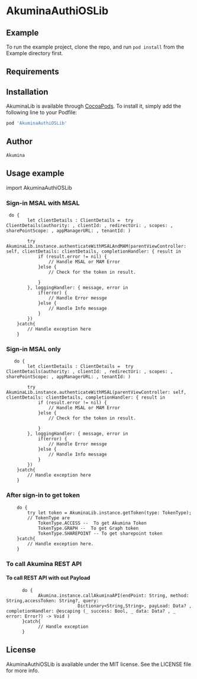 # AkuminaAuthiOSLib

## Example

To run the example project, clone the repo, and run `pod install` from the Example directory first.

## Requirements

## Installation

AkuminaLib is available through [CocoaPods](https://cocoapods.org). To install
it, simply add the following line to your Podfile:

```ruby
pod 'AkuminaAuthiOSLib'
```

## Author
    Akumina

## Usage example

   import AkuminaAuthiOSLib
    
   ### Sign-in MSAL with MSAL 
    
     do {
            let clientDetails : ClientDetails =  try ClientDetails(authority: , clientId: , redirectUri: , scopes: , sharePointScope: , appManagerURL: , tenantId: )
                
            try AkuminaLib.instance.authenticateWithMSALAndMAM(parentViewController: self, clientDetails: clientDetails, completionHandler: { result in
                if (result.error != nil) {
                    // Handle MSAL or MAM Error 
                }else {
                    // Check for the token in result. 
                        
                }
            }, loggingHandler: { message, error in
                if(error) {
                    // Handle Error messge
                }else {
                    // Handle Info message 
                }
            })
        }catch{
            // Handle exception here
        }
   ### Sign-in MSAL only
           
       do {
            let clientDetails : ClientDetails =  try ClientDetails(authority: , clientId: , redirectUri: , scopes: , sharePointScope: , appManagerURL: , tenantId: )
                
            try AkuminaLib.instance.authenticateWithMSAL(parentViewController: self, clientDetails: clientDetails, completionHandler: { result in
                if (result.error != nil) {
                    // Handle MSAL or MAM Error 
                }else {
                    // Check for the token in result. 
                        
                }
            }, loggingHandler: { message, error in
                if(error) {
                    // Handle Error messge
                }else {
                    // Handle Info message 
                }
            })
        }catch{
            // Handle exception here
        }
   ### After sign-in to get token 
        
        do {
            try let token = AkuminaLib.instance.getToken(type: TokenType);
            // TokenType are 
                TokenType.ACCESS --  To get Akumina Token 
                TokenType.GRAPH --  To get Graph token 
                TokenType.SHAREPOINT -- To get sharepoint token 
        }catch{
            // Handle exception here. 
        }
   ### To call Akumina REST API 
   #### To call REST API with out Payload 
          do {
                Akumina.instance.callAkuminaAPI(endPoint: String, method: String,accessToken: String?, query:
                               Dictionary<String,String>, payLoad: Data? , completionHandler: @escaping (_ success: Bool, _ data: Data? , _ error: Error?) -> Void )
          }catch{
                // Handle exception 
          }
   
## License

AkuminaAuthiOSLib is available under the MIT license. See the LICENSE file for more info.
